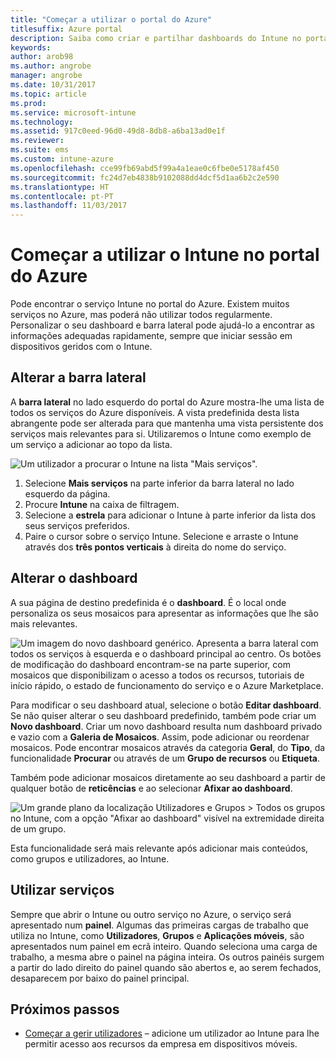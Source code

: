 ```yaml
---
title: "Começar a utilizar o portal do Azure"
titlesuffix: Azure portal
description: Saiba como criar e partilhar dashboards do Intune no portal do Azure.
keywords: 
author: arob98
ms.author: angrobe
manager: angrobe
ms.date: 10/31/2017
ms.topic: article
ms.prod: 
ms.service: microsoft-intune
ms.technology: 
ms.assetid: 917c0eed-96d0-49d8-8db8-a6ba13ad0e1f
ms.reviewer: 
ms.suite: ems
ms.custom: intune-azure
ms.openlocfilehash: cce99fb69abd5f99a4a1eae0c6fbe0e5178af450
ms.sourcegitcommit: fc24d7eb4838b9102088dd4dcf5d1aa6b2c2e590
ms.translationtype: HT
ms.contentlocale: pt-PT
ms.lasthandoff: 11/03/2017
---
```

# <a name="getting-started-with-intune-in-the-azure-portal"></a>Começar a utilizar o Intune no portal do Azure

Pode encontrar o serviço Intune no portal do Azure. Existem muitos serviços no Azure, mas poderá não utilizar todos regularmente. Personalizar o seu dashboard e barra lateral pode ajudá-lo a encontrar as informações adequadas rapidamente, sempre que iniciar sessão em dispositivos geridos com o Intune.

## <a name="changing-the-sidebar"></a>Alterar a barra lateral

A __barra lateral__ no lado esquerdo do portal do Azure mostra-lhe uma lista de todos os serviços do Azure disponíveis. A vista predefinida desta lista abrangente pode ser alterada para que mantenha uma vista persistente dos serviços mais relevantes para si. Utilizaremos o Intune como exemplo de um serviço a adicionar ao topo da lista.

![Um utilizador a procurar o Intune na lista "Mais serviços".](./media/azure-add-intune1.png)

1. Selecione **Mais serviços** na parte inferior da barra lateral no lado esquerdo da página.
2. Procure **Intune** na caixa de filtragem.
3. Selecione a **estrela** para adicionar o Intune à parte inferior da lista dos seus serviços preferidos.
4. Paire o cursor sobre o serviço Intune. Selecione e arraste o Intune através dos **três pontos verticais** à direita do nome do serviço.

## <a name="changing-the-dashboard"></a>Alterar o dashboard

A sua página de destino predefinida é o **dashboard**. É o local onde personaliza os seus mosaicos para apresentar as informações que lhe são mais relevantes.

![Um imagem do novo dashboard genérico. Apresenta a barra lateral com todos os serviços à esquerda e o dashboard principal ao centro. Os botões de modificação do dashboard encontram-se na parte superior, com mosaicos que disponibilizam o acesso a todos os recursos, tutoriais de início rápido, o estado de funcionamento do serviço e o Azure Marketplace.](./media/azure-default-dashboard.png)

Para modificar o seu dashboard atual, selecione o botão **Editar dashboard**. Se não quiser alterar o seu dashboard predefinido, também pode criar um **Novo dashboard**. Criar um novo dashboard resulta num dashboard privado e vazio com a **Galeria de Mosaicos**. Assim, pode adicionar ou reordenar mosaicos. Pode encontrar mosaicos através da categoria **Geral**, do **Tipo**, da funcionalidade **Procurar** ou através de um **Grupo de recursos** ou **Etiqueta**.

Também pode adicionar mosaicos diretamente ao seu dashboard a partir de qualquer botão de **reticências** e ao selecionar **Afixar ao dashboard**.

![Um grande plano da localização Utilizadores e Grupos > Todos os grupos no Intune, com a opção "Afixar ao dashboard" visível na extremidade direita de um grupo.](./media/azure-pin-to-dashboard.png)

Esta funcionalidade será mais relevante após adicionar mais conteúdos, como grupos e utilizadores, ao Intune.

## <a name="using-services"></a>Utilizar serviços

Sempre que abrir o Intune ou outro serviço no Azure, o serviço será apresentado num **painel**. Algumas das primeiras cargas de trabalho que utiliza no Intune, como **Utilizadores**, **Grupos** e **Aplicações móveis**, são apresentados num painel em ecrã inteiro. Quando seleciona uma carga de trabalho, a mesma abre o painel na página inteira. Os outros painéis surgem a partir do lado direito do painel quando são abertos e, ao serem fechados, desaparecem por baixo do painel principal.

## <a name="next-steps"></a>Próximos passos

* [Começar a gerir utilizadores](get-started-users.md) – adicione um utilizador ao Intune para lhe permitir acesso aos recursos da empresa em dispositivos móveis.
